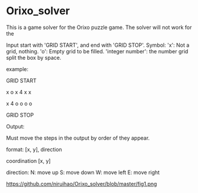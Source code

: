 # Orixo_solver
This is a game solver for the Orixo puzzle game.
The solver will not work for the

Input
start with 'GRID START', and end with 'GRID STOP'.
Symbol:
'x': Not a grid, nothing.
'o': Empty grid to be filled.
'integer number': the number grid
split the box by space.

example:

GRID START

x  o  x  4  x  x

x  4  o  o  o  o

GRID STOP


Output:

Must move the steps in the output by order of they appear.

format: [x, y], direction

coordination [x, y]

direction:
N: move up
S: move down
W: move left
E: move right

https://github.com/niruihao/Orixo_solver/blob/master/fig1.png

